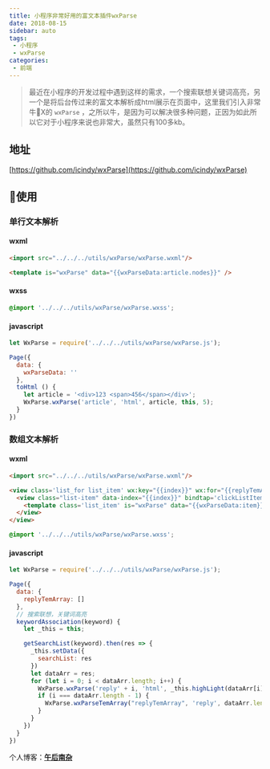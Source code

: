 ```yaml
---
title: 小程序非常好用的富文本插件wxParse
date: 2018-08-15
sidebar: auto
tags:
 - 小程序
 - wxParse 
categories: 
 - 前端
---
```


> 最近在小程序的开发过程中遇到这样的需求，一个搜索联想关键词高亮，另一个是将后台传过来的富文本解析成html展示在页面中，这里我们引入非常牛X的 `wxParse` ，之所以牛，是因为可以解决很多种问题，正因为如此所以它对于小程序来说也非常大，虽然只有100多kb。

<!-- more -->

## 地址
[https://github.com/icindy/wxParse](https://github.com/icindy/wxParse)

## 使用
### 单行文本解析
#### wxml
```html
<import src="../../../utils/wxParse/wxParse.wxml"/>

<template is="wxParse" data="{{wxParseData:article.nodes}}" />
```

#### wxss
```css
@import '../../../utils/wxParse/wxParse.wxss';
```

#### javascript
```javascript
let WxParse = require('../../../utils/wxParse/wxParse.js');

Page({
  data: {
    wxParseData: ''
  },
  toHtml () {
    let article = '<div>123 <span>456</span></div>';
    WxParse.wxParse('article', 'html', article, this, 5);
  }
})
```

### 数组文本解析
#### wxml
```html
<import src="../../../utils/wxParse/wxParse.wxml"/>

<view class='list_for list_item' wx:key="{{index}}" wx:for="{{replyTemArray}}">
  <view class="list-item" data-index="{{index}}" bindtap='clickListItem'>
    <template class='list_item' is="wxParse" data="{{wxParseData:item}}" />
  </view>
</view>
```

```css
@import '../../../utils/wxParse/wxParse.wxss';
```

#### javascript
```javascript
let WxParse = require('../../../utils/wxParse/wxParse.js');

Page({
  data: {
    replyTemArray: []
  },
  // 搜索联想，关键词高亮
  keywordAssociation(keyword) {
    let _this = this;

    getSearchList(keyword).then(res => {
      _this.setData({
        searchList: res
      })
      let dataArr = res;
      for (let i = 0; i < dataArr.length; i++) {
        WxParse.wxParse('reply' + i, 'html', _this.highLight(dataArr[i].name, keyword), _this);
        if (i === dataArr.length - 1) {
          WxParse.wxParseTemArray("replyTemArray", 'reply', dataArr.length, _this)
        }
      }
    })
  }
})
```

个人博客：[**午后南杂**](http://recoluan.gitlab.io) 